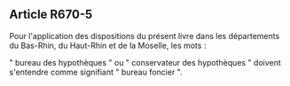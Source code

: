 Article R670-5
----
Pour l'application des dispositions du présent livre dans les départements du
Bas-Rhin, du Haut-Rhin et de la Moselle, les mots :

" bureau des hypothèques " ou " conservateur des hypothèques " doivent
s'entendre comme signifiant " bureau foncier ".
